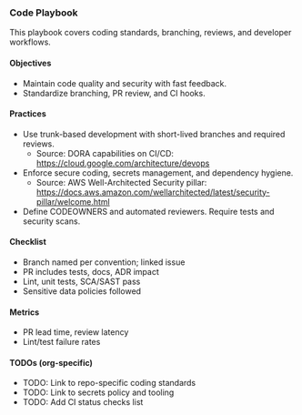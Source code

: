 ### Code Playbook

This playbook covers coding standards, branching, reviews, and developer workflows.

#### Objectives
- Maintain code quality and security with fast feedback.
- Standardize branching, PR review, and CI hooks.

#### Practices
- Use trunk-based development with short-lived branches and required reviews.
  - Source: DORA capabilities on CI/CD: https://cloud.google.com/architecture/devops
- Enforce secure coding, secrets management, and dependency hygiene.
  - Source: AWS Well-Architected Security pillar: https://docs.aws.amazon.com/wellarchitected/latest/security-pillar/welcome.html
- Define CODEOWNERS and automated reviewers. Require tests and security scans.

#### Checklist
- Branch named per convention; linked issue
- PR includes tests, docs, ADR impact
- Lint, unit tests, SCA/SAST pass
- Sensitive data policies followed

#### Metrics
- PR lead time, review latency
- Lint/test failure rates

#### TODOs (org-specific)
- TODO: Link to repo-specific coding standards
- TODO: Link to secrets policy and tooling
- TODO: Add CI status checks list